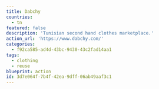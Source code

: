 ```yaml
---
title: Dabchy
countries:
  - tn
featured: false
description: 'Tunisian second hand clothes marketplace.'
action_url: 'https://www.dabchy.com/'
categories:
  - f92ca585-ad4d-43bc-9430-43c2fad14aa1
tags:
  - clothing
  - reuse
blueprint: action
id: 3d7e064f-7b4f-42ea-9dff-06ab49aaf3c1
---
```

